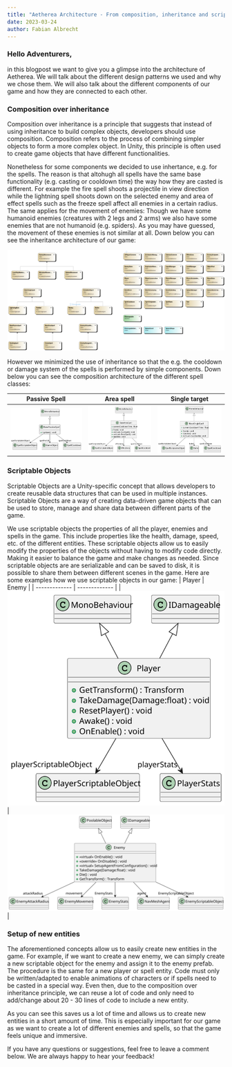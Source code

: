 ```yaml
---
title: "Aetherea Architecture - From composition, inheritance and scriptable objects"
date: 2023-03-24
author: Fabian Albrecht
---
```

### Hello Adventurers,

in this blogpost we want to give you a glimpse into the architecture of Aetherea. We will talk about the different design patterns we used and why we chose them. We will also talk about the different components of our game and how they are connected to each other.

### Composition over inheritance
Composition over inheritance is a principle that suggests that instead of using inheritance to build complex objects, developers should use composition. Composition refers to the process of combining simpler objects to form a more complex object. In Unity, this principle is often used to create game objects that have different functionalities.

Nonetheless for some components we decided to use inhertance, e.g. for the spells. The reason is that altohugh all spells have the same base functionality (e.g. casting or cooldown time) the way how they are casted is different. For example the fire spell shoots a projectile in view direction while the lightning spell shoots down on the selected enemy and area of effect spells such as the freeze spell affect all enemies in a certain radius.
The same applies for the movement of enemies: Though we have some humanoid enemies (creatures with 2 legs and 2 arms) we also have some enemies that are not humanoid (e.g. spiders). As you may have guessed, the movement of these enemies is not similar at all. Down below you can see the inheritance architecture of our game:

![Inheritance architecture](/architecture/AethereaGame.png)

However we minimized the use of inheritance so that the e.g. the cooldown or damage system of the spells is performed by simple components. Down below you can see the composition architecture of the different spell classes:

|  Passive Spell  | Area spell  | Single target |
| ------------- | ------------- | ------------- |
| ![](/architecture/BasePassiveSpell.svg)  | ![](/architecture/BaseAreaSpell.svg)  | ![](/architecture/BaseSingleSpell.svg) | 

### Scriptable Objects

Scriptable Objects are a Unity-specific concept that allows developers to create reusable data structures that can be used in multiple instances. Scriptable Objects are a way of creating data-driven game objects that can be used to store, manage and share data between different parts of the game.

We use scriptable objects the properties of all the player, enemies and spells in the game. This include properties like the health, damage, speed, etc. of the different entities. 
These scriptable objects allow us to easily modify the properties of the objects without having to modify code directly. Making it easier to balance the game and make changes as needed. Since scriptable objects are are serializable and can be saved to disk, it is possible to share them between different scenes in the game. Here are some examples how we use scriptable objects in our game: 
|  Player  | Enemy  |
| ------------- | ------------- |
| ![](/architecture/Player.svg)  | ![](/architecture/Enemy.svg)  |

### Setup of new entities

The aforementioned concepts allow us to easily create new entities in the game. For example, if we want to create a new enemy, we can simply create a new scriptable object for the enemy and assign it to the enemy prefab. The procedure is the same for a new player or spell entity. Code must only be written/adapted to enable animations of characters or if spells need to be casted in a special way. Even then, due to the composition over inheritance principle, we can reuse a lot of code and only need to add/change about 20 - 30 lines of code to include a new entity.

As you can see this saves us a lot of time and allows us to create new entities in a short amount of time. This is especially important for our game as we want to create a lot of different enemies and spells, so that the game feels unique and immersive.

If you have any questions or suggestions, feel free to leave a comment below. We are always happy to hear your feedback!